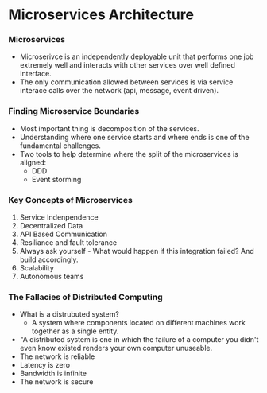 # Microservices Architecture

### Microservices
- Microserivce is an independently deployable unit that performs one job extremely well and interacts with other services over well defined interface.
- The only communication allowed between services is via service interace calls over the network (api, message, event driven).

### Finding Microservice Boundaries
- Most important thing is decomposition of the services.
- Understanding where one service starts and where ends is one of the fundamental challenges.
- Two tools to help determine where the split of the microservices is aligned:
  - DDD
  - Event storming

### Key Concepts of Microservices
1. Service Indenpendence
2. Decentralized Data
3. API Based Communication
4. Resiliance and fault tolerance
  1. Always ask yourself - What would happen if this integration failed? And build accordingly.
5. Scalability
6. Autonomous teams

### The Fallacies of Distributed Computing
- What is a distrubuted system?
  - A system where components located on different machines work together as a single entity. 
- "A distributed system is one in which the failure of a computer you didn't even know existed renders your own computer unuseable.
- The network is reliable
- Latency is zero
- Bandwidth is infinite
- The network is secure
